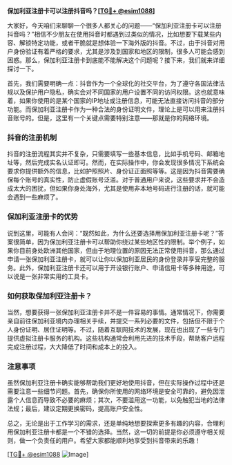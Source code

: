 **保加利亚注册卡可以注册抖音吗？[[TG💪+ @esim1088](https://t.me/s/esim1088)]**

大家好，今天咱们来聊聊一个很多人都关心的问题——“保加利亚注册卡可以注册抖音吗？”相信不少朋友在使用抖音时都遇到过类似的情况，比如想要下载某些内容、解锁特定功能，或者干脆就是想体验一下海外版的抖音。不过，由于抖音对用户身份验证有着严格的要求，尤其是涉及到国家和地区的限制，很多人可能会感到困惑。那么，保加利亚注册卡到底能不能解决这个问题呢？接下来，我们就来详细探讨一下。

首先，我们需要明确一点：抖音作为一个全球化的社交平台，为了遵守各国法律法规以及保护用户隐私，确实会对不同国家的用户设置不同的访问权限。这也就意味着，如果你使用的是某个国家的IP地址或注册信息，可能无法直接访问抖音的部分功能。而保加利亚注册卡作为一种合法的身份证明文件，理论上是可以用来注册抖音账号的。但是，这里有一个关键点需要特别注意——那就是你的网络环境。

### 抖音的注册机制

抖音的注册流程其实并不复杂，只需要填写一些基本信息，比如手机号码、邮箱地址等，然后完成实名认证即可。然而，在实际操作中，你会发现很多情况下系统会要求你提供额外的信息，比如护照照片、身份证正面照等等。这是因为抖音需要确保每个账号的真实性，防止虚假账号泛滥。对于普通用户来说，这些要求并不会造成太大的困扰，但如果你身处海外，尤其是使用非本地号码进行注册的话，就可能会遇到一些麻烦了。

### 保加利亚注册卡的优势

说到这里，可能有人会问：“既然如此，为什么还要选择用保加利亚注册卡呢？”答案很简单，因为保加利亚注册卡可以帮助你绕过某些地区性的限制。举个例子，如果你目前身处欧洲其他国家，但由于地理位置的原因无法正常使用抖音，那么通过申请一张保加利亚注册卡，就可以让你以保加利亚居民的身份登录并享受完整的服务。此外，保加利亚注册卡还可以用于开设银行账户、申请信用卡等多种用途，可以说是一张非常实用的工具卡。

### 如何获取保加利亚注册卡？

当然，想要获得一张保加利亚注册卡并不是一件容易的事情。通常情况下，你需要亲自前往保加利亚境内办理相关手续，并提交一系列必要的文件，包括但不限于个人身份证明、居住证明等。不过，随着互联网技术的发展，现在也出现了一些专门提供虚拟注册卡服务的机构。这些机构通常会利用先进的技术手段，帮助客户远程完成注册过程，大大降低了时间和成本上的投入。

### 注意事项

虽然保加利亚注册卡确实能够帮助我们更好地使用抖音，但在实际操作过程中还是需要注意一些细节问题。首先，确保你所使用的网络环境是安全可靠的，避免因泄露个人信息而导致不必要的麻烦；其次，不要滥用这一功能，以免触犯当地的法律法规；最后，建议定期更换密码，提高账户安全性。

总之，无论是出于工作学习的需求，还是单纯地想要探索更多有趣的内容，合理利用保加利亚注册卡都是一个不错的选择。当然，这一切的前提是你必须遵守相关规则，做一个负责任的用户。希望大家都能顺利地享受到抖音带来的乐趣！

[[TG💪+ @esim1088](https://t.me/s/esim1088) ![Image](https://i.postimg.cc/4NQfJmqS/Snipaste-2025-05-13-00-14-12.png)]